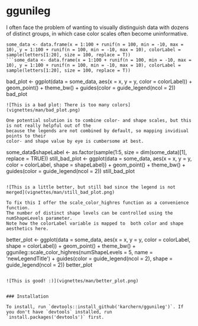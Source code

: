 # ggunileg


I often face the problem of wanting to visually distinguish data with dozens of distinct groups, in which case color scales
often become uninformative.

```
some_data <- data.frame(x = 1:100 + runif(n = 100, min = -10, max = 10), y = 1:100 + runif(n = 100, min = -10, max = 10), colorLabel = sample(letters[1:20], size = 100, replace = T))
```some_data <- data.frame(x = 1:100 + runif(n = 100, min = -10, max = 10), y = 1:100 + runif(n = 100, min = -10, max = 10), colorLabel = sample(letters[1:20], size = 100, replace = T))

```
bad_plot <- ggplot(data = some_data, aes(x = x, y = y, color = colorLabel)) +
  geom_point() +
  theme_bw() +
  guides(color = guide_legend(ncol = 2))
bad_plot
```
![This is a bad plot: There is too many colors](vignettes/man/bad_plot.png)

One potential solution is to combine color- and shape scales, but this is not really helpful out of the
because the legends are not combined by default, so mapping invidiual points to their
color- and shape value by eye is cumbersome at best.

```
some_data$shapeLabel <- as.factor(sample(1:5, size = dim(some_data)[1], replace = TRUE))
still_bad_plot <- ggplot(data = some_data, aes(x = x, y = y, color = colorLabel, shape = shapeLabel)) +
  geom_point() +
  theme_bw() +
  guides(color = guide_legend(ncol = 2))
still_bad_plot
```

![This is a little better, but still bad since the legend is not merged](vignettes/man/still_bad_plot.png)

To fix this I offer the scale_color_highres function as a convenience function.
The number of distinct shape levels can be controlled using the numShapeLevels parameter.
Note how the colorLabel variable is mapped to  both color and shape aesthetics here.

```
better_plot <- ggplot(data = some_data, aes(x = x, y = y, color = colorLabel, shape = colorLabel)) +
  geom_point() +
  theme_bw() +
  ggunileg::scale_color_highres(numShapeLevels = 5, name = 'newLegendTitle') +
  guides(color = guide_legend(ncol = 2), shape = guide_legend(ncol = 2))
better_plot
```

![This is good! :)](vignettes/man/better_plot.png)


### Installation

To install, run `devtools::install_github('karchern/ggunileg')`. If you don't have `devtools` installed, run `install.packages('devtools')` first.
